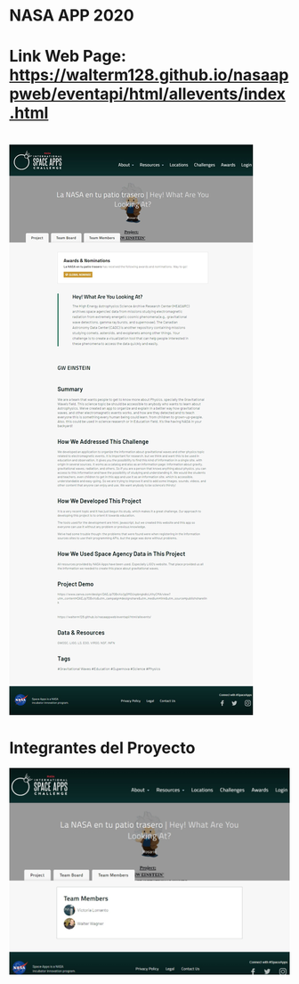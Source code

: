 # NASA APP 2020

# Link Web Page: https://walterm128.github.io/nasaappweb/eventapi/html/allevents/index.html

# 

<img src="./NominacionMundial.jpg">

# Integrantes del Proyecto

<img src="./1.jpg">
